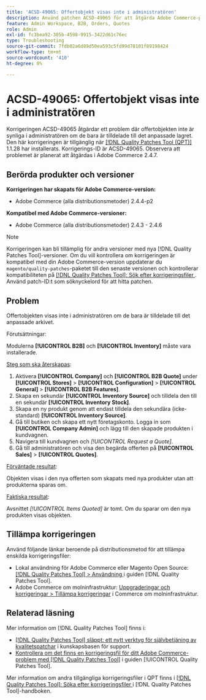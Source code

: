 ```yaml
---
title: 'ACSD-49065: Offertobjekt visas inte i administratören'
description: Använd patchen ACSD-49065 för att åtgärda Adobe Commerce-problemet där offertobjekten inte syns i administratören om de bara tilldelats det anpassade lagret.
feature: Admin Workspace, B2B, Orders, Quotes
role: Admin
exl-id: fc3bea92-305b-4598-9915-3422d61c76ec
type: Troubleshooting
source-git-commit: 7fdb02a6d89d50ea593c5fd99d78101f89198424
workflow-type: tm+mt
source-wordcount: '410'
ht-degree: 0%

---
```


# ACSD-49065: Offertobjekt visas inte i administratören

Korrigeringen ACSD-49065 åtgärdar ett problem där offertobjekten inte är synliga i administratören om de bara är tilldelade till det anpassade lagret. Den här korrigeringen är tillgänglig när [[!DNL Quality Patches Tool (QPT)]](https://experienceleague.adobe.com/en/docs/commerce-operations/tools/quality-patches-tool/quality-patches-tool-to-self-serve-quality-patches) 1.1.28 har installerats. Korrigerings-ID är ACSD-49065. Observera att problemet är planerat att åtgärdas i Adobe Commerce 2.4.7.

## Berörda produkter och versioner

**Korrigeringen har skapats för Adobe Commerce-version:**

* Adobe Commerce (alla distributionsmetoder) 2.4.4-p2

**Kompatibel med Adobe Commerce-versioner:**

* Adobe Commerce (alla distributionsmetoder) 2.4.3 - 2.4.6

>[!NOTE]
>
>Korrigeringen kan bli tillämplig för andra versioner med nya [!DNL Quality Patches Tool]-versioner. Om du vill kontrollera om korrigeringen är kompatibel med din Adobe Commerce-version uppdaterar du `magento/quality-patches`-paketet till den senaste versionen och kontrollerar kompatibiliteten på [[!DNL Quality Patches Tool]: Sök efter korrigeringsfiler ](https://experienceleague.adobe.com/tools/commerce-quality-patches/index.html). Använd patch-ID:t som söknyckelord för att hitta patchen.

## Problem

Offertobjekten visas inte i administratören om de bara är tilldelade till det anpassade arkivet.

Förutsättningar:

Modulerna **[!UICONTROL B2B]** och **[!UICONTROL Inventory]** måste vara installerade.

<u>Steg som ska återskapas</u>:

1. Aktivera **[!UICONTROL Company]** och **[!UICONTROL B2B Quote]** under **[!UICONTROL Stores]** > **[!UICONTROL Configuration]** > **[!UICONTROL General]** > **[!UICONTROL B2B Features]**.
1. Skapa en sekundär **[!UICONTROL Inventory Source]** och tilldela den till en sekundär **[!UICONTROL Inventory Stock]**.
1. Skapa en ny produkt genom att endast tilldela den sekundära (icke-standard) **[!UICONTROL Inventory Source]**.
1. Gå till butiken och skapa ett nytt företagskonto. Logga in som **[!UICONTROL Company Admin]** och lägg till den skapade produkten i kundvagnen.
1. Navigera till kundvagnen och *[!UICONTROL Request a Quote]*.
1. Gå till administratören och visa den begärda offerten på **[!UICONTROL Sales]** > **[!UICONTROL Quotes]**.

<u>Förväntade resultat</u>:

Objekten visas i den nya offerten som skapats med nya produkter utan att produkterna sparas om.

<u>Faktiska resultat</u>:

Avsnittet *[!UICONTROL Items Quoted]* är tomt. Om du sparar om den nya produkten visas objekten.

## Tillämpa korrigeringen

Använd följande länkar beroende på distributionsmetod för att tillämpa enskilda korrigeringsfiler:

* Lokal användning för Adobe Commerce eller Magento Open Source: [[!DNL Quality Patches Tool] > Användning ](/help/tools/quality-patches-tool/usage.md) i guiden [!DNL Quality Patches Tool].
* Adobe Commerce om molninfrastruktur: [Uppgraderingar och korrigeringar > Tillämpa korrigeringar](https://experienceleague.adobe.com/docs/commerce-cloud-service/user-guide/develop/upgrade/apply-patches.html) i Commerce om molninfrastruktur.

## Relaterad läsning

Mer information om [!DNL Quality Patches Tool] finns i:

* [[!DNL Quality Patches Tool] släppt: ett nytt verktyg för självbetjäning av kvalitetspatchar](https://experienceleague.adobe.com/en/docs/commerce-operations/tools/quality-patches-tool/quality-patches-tool-to-self-serve-quality-patches) i kunskapsbasen för support.
* [Kontrollera om det finns en korrigeringsfil för ditt Adobe Commerce-problem med  [!DNL Quality Patches Tool]](/help/tools/quality-patches-tool/patches-available-in-qpt/check-patch-for-magento-issue-with-magento-quality-patches.md) i guiden [!UICONTROL Quality Patches Tool].


Mer information om andra tillgängliga korrigeringsfiler i QPT finns i [[!DNL Quality Patches Tool]: Söka efter korrigeringsfiler ](https://experienceleague.adobe.com/tools/commerce-quality-patches/index.html) i [!DNL Quality Patches Tool]-handboken.
